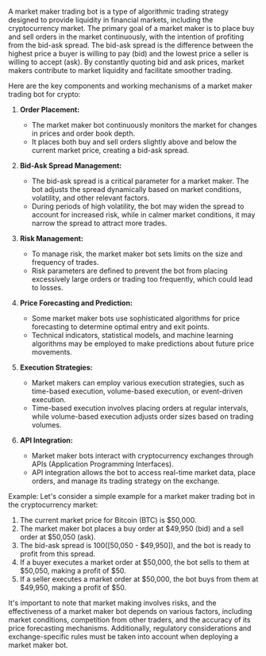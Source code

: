 A market maker trading bot is a type of algorithmic trading strategy designed to provide liquidity in financial markets, including the cryptocurrency market. The primary goal of a market maker is to place buy and sell orders in the market continuously, with the intention of profiting from the bid-ask spread. The bid-ask spread is the difference between the highest price a buyer is willing to pay (bid) and the lowest price a seller is willing to accept (ask). By constantly quoting bid and ask prices, market makers contribute to market liquidity and facilitate smoother trading.

Here are the key components and working mechanisms of a market maker trading bot for crypto:

1. **Order Placement:**
   - The market maker bot continuously monitors the market for changes in prices and order book depth.
   - It places both buy and sell orders slightly above and below the current market price, creating a bid-ask spread.

2. **Bid-Ask Spread Management:**
   - The bid-ask spread is a critical parameter for a market maker. The bot adjusts the spread dynamically based on market conditions, volatility, and other relevant factors.
   - During periods of high volatility, the bot may widen the spread to account for increased risk, while in calmer market conditions, it may narrow the spread to attract more trades.

3. **Risk Management:**
   - To manage risk, the market maker bot sets limits on the size and frequency of trades.
   - Risk parameters are defined to prevent the bot from placing excessively large orders or trading too frequently, which could lead to losses.

4. **Price Forecasting and Prediction:**
   - Some market maker bots use sophisticated algorithms for price forecasting to determine optimal entry and exit points.
   - Technical indicators, statistical models, and machine learning algorithms may be employed to make predictions about future price movements.

5. **Execution Strategies:**
   - Market makers can employ various execution strategies, such as time-based execution, volume-based execution, or event-driven execution.
   - Time-based execution involves placing orders at regular intervals, while volume-based execution adjusts order sizes based on trading volumes.

6. **API Integration:**
   - Market maker bots interact with cryptocurrency exchanges through APIs (Application Programming Interfaces).
   - API integration allows the bot to access real-time market data, place orders, and manage its trading strategy on the exchange.

Example:
Let's consider a simple example for a market maker trading bot in the cryptocurrency market:

1. The current market price for Bitcoin (BTC) is $50,000.
2. The market maker bot places a buy order at $49,950 (bid) and a sell order at $50,050 (ask).
3. The bid-ask spread is $100 ([$50,050 - $49,950]), and the bot is ready to profit from this spread.
4. If a buyer executes a market order at $50,000, the bot sells to them at $50,050, making a profit of $50.
5. If a seller executes a market order at $50,000, the bot buys from them at $49,950, making a profit of $50.

It's important to note that market making involves risks, and the effectiveness of a market maker bot depends on various factors, including market conditions, competition from other traders, and the accuracy of its price forecasting mechanisms. Additionally, regulatory considerations and exchange-specific rules must be taken into account when deploying a market maker bot.
